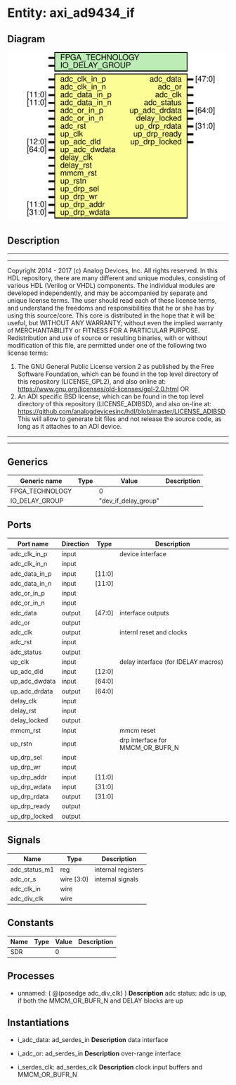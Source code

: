 # Entity: axi_ad9434_if

## Diagram

![Diagram](axi_ad9434_if.svg "Diagram")
## Description

***************************************************************************
 ***************************************************************************
 Copyright 2014 - 2017 (c) Analog Devices, Inc. All rights reserved.
 In this HDL repository, there are many different and unique modules, consisting
 of various HDL (Verilog or VHDL) components. The individual modules are
 developed independently, and may be accompanied by separate and unique license
 terms.
 The user should read each of these license terms, and understand the
 freedoms and responsibilities that he or she has by using this source/core.
 This core is distributed in the hope that it will be useful, but WITHOUT ANY
 WARRANTY; without even the implied warranty of MERCHANTABILITY or FITNESS FOR
 A PARTICULAR PURPOSE.
 Redistribution and use of source or resulting binaries, with or without modification
 of this file, are permitted under one of the following two license terms:
   1. The GNU General Public License version 2 as published by the
      Free Software Foundation, which can be found in the top level directory
      of this repository (LICENSE_GPL2), and also online at:
      <https://www.gnu.org/licenses/old-licenses/gpl-2.0.html>
 OR
   2. An ADI specific BSD license, which can be found in the top level directory
      of this repository (LICENSE_ADIBSD), and also on-line at:
      https://github.com/analogdevicesinc/hdl/blob/master/LICENSE_ADIBSD
      This will allow to generate bit files and not release the source code,
      as long as it attaches to an ADI device.
 ***************************************************************************
 ***************************************************************************
 
## Generics

| Generic name    | Type | Value                | Description |
| --------------- | ---- | -------------------- | ----------- |
| FPGA_TECHNOLOGY |      | 0                    |             |
| IO_DELAY_GROUP  |      | "dev_if_delay_group" |             |
## Ports

| Port name     | Direction | Type   | Description                         |
| ------------- | --------- | ------ | ----------------------------------- |
| adc_clk_in_p  | input     |        | device interface                    |
| adc_clk_in_n  | input     |        |                                     |
| adc_data_in_p | input     | [11:0] |                                     |
| adc_data_in_n | input     | [11:0] |                                     |
| adc_or_in_p   | input     |        |                                     |
| adc_or_in_n   | input     |        |                                     |
| adc_data      | output    | [47:0] | interface outputs                   |
| adc_or        | output    |        |                                     |
| adc_clk       | output    |        | internl reset and clocks            |
| adc_rst       | input     |        |                                     |
| adc_status    | output    |        |                                     |
| up_clk        | input     |        | delay interface (for IDELAY macros) |
| up_adc_dld    | input     | [12:0] |                                     |
| up_adc_dwdata | input     | [64:0] |                                     |
| up_adc_drdata | output    | [64:0] |                                     |
| delay_clk     | input     |        |                                     |
| delay_rst     | input     |        |                                     |
| delay_locked  | output    |        |                                     |
| mmcm_rst      | input     |        | mmcm reset                          |
| up_rstn       | input     |        | drp interface for MMCM_OR_BUFR_N    |
| up_drp_sel    | input     |        |                                     |
| up_drp_wr     | input     |        |                                     |
| up_drp_addr   | input     | [11:0] |                                     |
| up_drp_wdata  | input     | [31:0] |                                     |
| up_drp_rdata  | output    | [31:0] |                                     |
| up_drp_ready  | output    |        |                                     |
| up_drp_locked | output    |        |                                     |
## Signals

| Name          | Type       | Description         |
| ------------- | ---------- | ------------------- |
| adc_status_m1 | reg        | internal registers  |
| adc_or_s      | wire [3:0] | internal signals    |
| adc_clk_in    | wire       |                     |
| adc_div_clk   | wire       |                     |
## Constants

| Name | Type | Value | Description |
| ---- | ---- | ----- | ----------- |
| SDR  |      | 0     |             |
## Processes
- unnamed: ( @(posedge adc_div_clk) )
**Description**
adc status: adc is up, if both the MMCM_OR_BUFR_N and DELAY blocks are up

## Instantiations

- i_adc_data: ad_serdes_in
**Description**
data interface

- i_adc_or: ad_serdes_in
**Description**
over-range interface

- i_serdes_clk: ad_serdes_clk
**Description**
clock input buffers and MMCM_OR_BUFR_N

